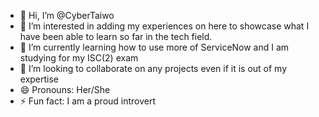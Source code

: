 - 👋 Hi, I’m @CyberTaiwo
- 👀 I’m interested in adding my experiences on here to showcase what I have been able to learn so far in the tech field.
- 🌱 I’m currently learning how to use more of ServiceNow and I am studying for my ISC(2) exam
- 💞️ I’m looking to collaborate on any projects even if it is out of my expertise
- 😄 Pronouns: Her/She
- ⚡ Fun fact: I am a proud introvert

